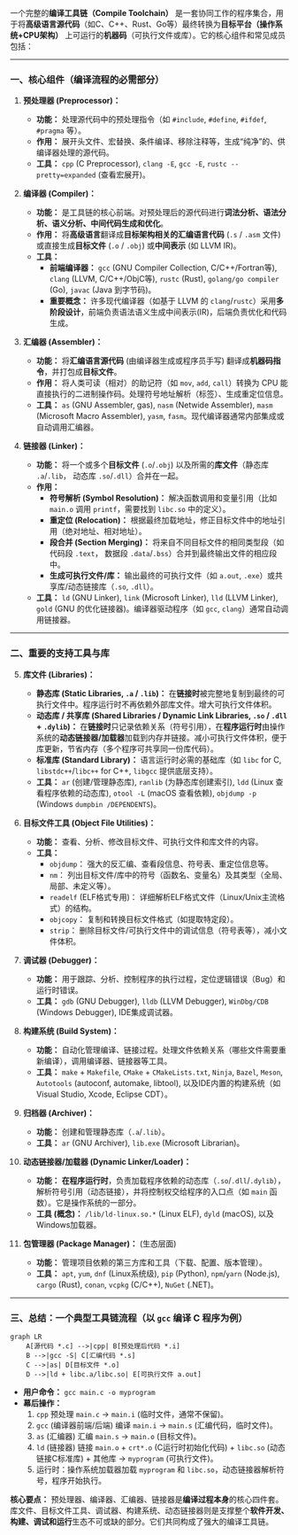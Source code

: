 一个完整的**编译工具链（Compile Toolchain）** 是一套协同工作的程序集合，用于将**高级语言源代码**（如C、C++、Rust、Go等）最终转换为**目标平台（操作系统+CPU架构）** 上可运行的**机器码**（可执行文件或库）。它的核心组件和常见成员包括：

---

### 一、核心组件（编译流程的必需部分）
1.  **预处理器 (Preprocessor)：**
    *   **功能：** 处理源代码中的预处理指令（如 `#include`, `#define`, `#ifdef`, `#pragma` 等）。
    *   **作用：** 展开头文件、宏替换、条件编译、移除注释等，生成“纯净”的、供编译器处理的源代码。
    *   **工具：** `cpp` (C Preprocessor), `clang -E`, `gcc -E`, `rustc --pretty=expanded` (查看宏展开)。

2.  **编译器 (Compiler)：**
    *   **功能：** 是工具链的核心前端。对预处理后的源代码进行**词法分析、语法分析、语义分析、中间代码生成和优化**。
    *   **作用：** 将**高级语言**翻译成**目标架构相关的汇编语言代码** (`.s` / `.asm` 文件) 或直接生成**目标文件** (`.o` / `.obj`) 或**中间表示** (如 LLVM IR)。
    *   **工具：**
        *   **前端编译器：** `gcc` (GNU Compiler Collection, C/C++/Fortran等), `clang` (LLVM, C/C++/ObjC等), `rustc` (Rust), `golang/go compiler` (Go), `javac` (Java 到字节码)。
        *   **重要概念：** 许多现代编译器（如基于 LLVM 的 `clang`/`rustc`）采用**多阶段设计**，前端负责语法语义生成中间表示(IR)，后端负责优化和代码生成。

3.  **汇编器 (Assembler)：**
    *   **功能：** 将**汇编语言源代码** (由编译器生成或程序员手写) 翻译成**机器码指令**，并打包成**目标文件**。
    *   **作用：** 将人类可读（相对）的助记符（如 `mov`, `add`, `call`）转换为 CPU 能直接执行的二进制操作码。处理符号地址解析（标签）、生成重定位信息。
    *   **工具：** `as` (GNU Assembler, gas), `nasm` (Netwide Assembler), `masm` (Microsoft Macro Assembler), `yasm`, `fasm`。现代编译器通常内部集成或自动调用汇编器。

4.  **链接器 (Linker)：**
    *   **功能：** 将一个或多个**目标文件** (`.o`/`.obj`) 以及所需的**库文件**（静态库 `.a`/`.lib`， 动态库 `.so`/`.dll`）合并在一起。
    *   **作用：**
        *   **符号解析 (Symbol Resolution)：** 解决函数调用和变量引用（比如 `main.o` 调用 `printf`，需要找到 `libc.so` 中的定义）。
        *   **重定位 (Relocation)：** 根据最终加载地址，修正目标文件中的地址引用（绝对地址、相对地址）。
        *   **段合并 (Section Merging)：** 将来自不同目标文件的相同类型段（如代码段 `.text`， 数据段 `.data`/`.bss`）合并到最终输出文件的相应段中。
        *   **生成可执行文件/库：** 输出最终的可执行文件（如 `a.out`, `.exe`）或共享库/动态链接库（`.so`, `.dll`）。
    *   **工具：** `ld` (GNU Linker), `link` (Microsoft Linker), `lld` (LLVM Linker), `gold` (GNU 的优化链接器)。编译器驱动程序（如 `gcc`, `clang`）通常自动调用链接器。

---

### 二、重要的支持工具与库
5.  **库文件 (Libraries)：**
    *   **静态库 (Static Libraries, `.a` / `.lib`)：** 在**链接时**被完整地复制到最终的可执行文件中。程序运行时不再依赖外部库文件。增大可执行文件体积。
    *   **动态库 / 共享库 (Shared Libraries / Dynamic Link Libraries, `.so` / `.dll` + `.dylib`)：** 在**链接时**只记录依赖关系（符号引用），在**程序运行时**由操作系统的**动态链接器/加载器**加载到内存并链接。减小可执行文件体积，便于库更新，节省内存（多个程序可共享同一份库代码）。
    *   **标准库 (Standard Library)：** 语言运行时必需的基础库（如 `libc` for C, `libstdc++`/`libc++` for C++, `libgcc` 提供底层支持）。
    *   **工具：** `ar` (创建/管理静态库), `ranlib` (为静态库创建索引), `ldd` (Linux 查看程序依赖的动态库), `otool -L` (macOS 查看依赖), `objdump -p` (Windows `dumpbin /DEPENDENTS`)。

6.  **目标文件工具 (Object File Utilities)：**
    *   **功能：** 查看、分析、修改目标文件、可执行文件和库文件的内容。
    *   **工具：**
        *   `objdump`： 强大的反汇编、查看段信息、符号表、重定位信息等。
        *   `nm`： 列出目标文件/库中的符号（函数名、变量名）及其类型（全局、局部、未定义等）。
        *   `readelf` (ELF格式专用)： 详细解析ELF格式文件（Linux/Unix主流格式）的结构。
        *   `objcopy`： 复制和转换目标文件格式（如提取特定段）。
        *   `strip`： 删除目标文件/可执行文件中的调试信息（符号表等），减小文件体积。

7.  **调试器 (Debugger)：**
    *   **功能：** 用于跟踪、分析、控制程序的执行过程，定位逻辑错误（Bug）和运行时错误。
    *   **工具：** `gdb` (GNU Debugger), `lldb` (LLVM Debugger), `WinDbg/CDB` (Windows Debugger), IDE集成调试器。

8.  **构建系统 (Build System)：**
    *   **功能：** 自动化管理编译、链接过程。处理文件依赖关系（哪些文件需要重新编译），调用编译器、链接器等工具。
    *   **工具：** `make` + `Makefile`, `CMake` + `CMakeLists.txt`, `Ninja`, `Bazel`, `Meson`, `Autotools` (autoconf, automake, libtool), 以及IDE内置的构建系统（如Visual Studio, Xcode, Eclipse CDT）。

9.  **归档器 (Archiver)：**
    *   **功能：** 创建和管理静态库（`.a`/`.lib`）。
    *   **工具：** `ar` (GNU Archiver), `lib.exe` (Microsoft Librarian)。

10. **动态链接器/加载器 (Dynamic Linker/Loader)：**
    *   **功能：** **在程序运行时**，负责加载程序依赖的动态库（`.so`/`.dll`/`.dylib`），解析符号引用（动态链接），并将控制权交给程序的入口点（如 `main` 函数）。它是操作系统的一部分。
    *   **工具 (概念)：** `/lib/ld-linux.so.*` (Linux ELF), `dyld` (macOS), 以及Windows加载器。

11. **包管理器 (Package Manager)：** (生态层面)
    *   **功能：** 管理项目依赖的第三方库和工具（下载、配置、版本管理）。
    *   **工具：** `apt`, `yum`, `dnf` (Linux系统级), `pip` (Python), `npm`/`yarn` (Node.js), `cargo` (Rust), `conan`, `vcpkg` (C/C++), `NuGet` (.NET)。

---

### 三、总结：一个典型工具链流程（以 `gcc` 编译 C 程序为例）
```mermaid
graph LR
    A[源代码 *.c] -->|cpp| B[预处理后代码 *.i]
    B -->|gcc -S| C[汇编代码 *.s]
    C -->|as| D[目标文件 *.o]
    D -->|ld + libc.a/libc.so| E[可执行文件 a.out]
```

*   **用户命令：** `gcc main.c -o myprogram`
*   **幕后操作：**
    1.  `cpp` 预处理 `main.c` -> `main.i` (临时文件，通常不保留)。
    2.  `gcc` (编译器前端/后端) 编译 `main.i` -> `main.s` (汇编代码，临时文件)。
    3.  `as` (汇编器) 汇编 `main.s` -> `main.o` (目标文件)。
    4.  `ld` (链接器) 链接 `main.o` + `crt*.o` (C运行时初始化代码) + `libc.so` (动态链接C标准库) + 其他库 -> `myprogram` (可执行文件)。
    5.  运行时：操作系统加载器加载 `myprogram` 和 `libc.so`，动态链接器解析符号，程序开始执行。

**核心要点：** 预处理器、编译器、汇编器、链接器是**编译过程本身**的核心四件套。库文件、目标文件工具、调试器、构建系统、动态链接器则是支撑整个**软件开发、构建、调试和运行**生态不可或缺的部分。它们共同构成了强大的编译工具链。